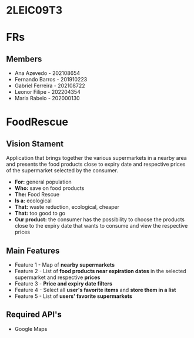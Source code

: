 # 2LEIC09T3

# FRs

## Members

- Ana Azevedo - 202108654
- Fernando Barros - 201910223
- Gabriel Ferreira - 202108722
- Leonor Filipe - 202204354
- Maria Rabelo - 202000130

# FoodRescue

## Vision Stament
Application that brings together the various supermarkets in a nearby area and presents the food products close to expiry date and respective prices of the supermarket selected by the consumer.

- **For:**
general population
- **Who:**
save on food products
- **The:**
Food Rescue
- **Is a:**
ecological
- **That:**
waste reduction, ecological, cheaper
- **That:**
too good to go
- **Our product:**
the consumer has the possibility to choose the products close to the expiry date that wants to consume and view the respective prices

## Main Features
 - Feature 1 - Map of **nearby supermarkets**
 - Feature 2 - List of **food products near expiration dates** in the selected supermarket and respective **prices**
 - Feature 3 - **Price and expiry date filters**
 - Feature 4 - Select all **user's favorite items** and **store them in a list**
 - Feature 5 - List of **users' favorite supermarkets**

## Required API's
- Google Maps
